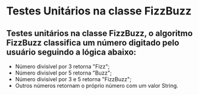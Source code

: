 # Testes Unitários na classe FizzBuzz

## Testes unitários na classe FizzBuzz, o algoritmo FizzBuzz classifica um número digitado pelo usuário seguindo a lógica abaixo:
- Número divisível por 3 retorna "Fizz";
- Número divisível por 5 retorna "Buzz";
- Número divisível por 3 e 5 retorna "FizzBuzz";
- Outros números retornam o próprio número com um valor String.
